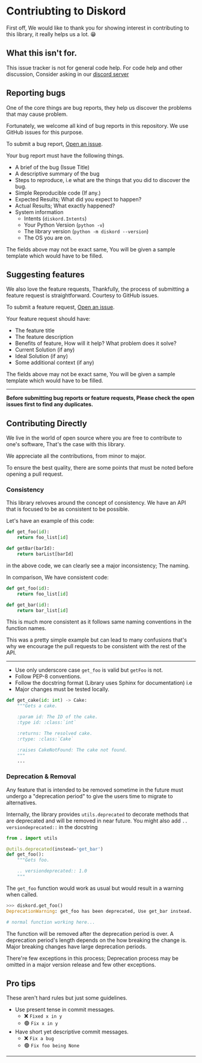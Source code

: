 # Contriubting to Diskord
First off, We would like to thank you for showing interest in contributing to this library, it really helps us a lot. :grin:

## What this isn't for.
This issue tracker is not for general code help. For code help and other discussion, Consider
asking in our [discord server](https://dsc.gg/diskord-dev)

## Reporting bugs
One of the core things are bug reports, they help us discover the problems that may cause problem.

Fortunately, we welcome all kind of bug reports in this repository. We use GitHub issues for this purpose.

To submit a bug report, [Open an issue](https://github.com/diskord-dev/diskord/issues/new).

Your bug report must have the following things.

- A brief of the bug (Issue Title)
- A descriptive summary of the bug
- Steps to reproduce, i.e what are the things that you did to discover the bug.
- Simple Reproducible code (If any.)
- Expected Results; What did you expect to happen?
- Actual Results; What exactly happened?
- System information
    - Intents (`diskord.Intents`)
    - Your Python Version (`python -v`)
    - The library version (`python -m diskord --version`)
    - The OS you are on.

The fields above may not be exact same, You will be given a sample template which would have to be filled.

## Suggesting features
We also love the feature requests, Thankfully, the process of submitting a feature request is straightforward. Courtesy to GitHub issues.

To submit a feature request, [Open an issue](https://github.com/diskord-dev/diskord/issues/new).

Your feature request should have:

- The feature title
- The feature description
- Benefits of feature, How will it help? What problem does it solve?
- Current Solution (if any)
- Ideal Solution (if any)
- Some additional context (if any)


The fields above may not be exact same, You will be given a sample template which would have to be filled.


----

**Before submitting bug reports or feature requests, Please check the open issues first to find any duplicates.**

## Contributing Directly
We live in the world of open source where you are free to contribute to one's software, That's the case with this library.

We appreciate all the contributions, from minor to major.

To ensure the best quality, there are some points that must be noted before opening a pull request.

### Consistency
This library relvoves around the concept of consistency. We have an API that is focused to be as consistent to be possible.

Let's have an example of this code:

```py
def get_foo(id):
    return foo_list[id]

def getBar(barId):
    return barList[barId]
```
in the above code, we can clearly see a major inconsistency; The naming.

In comparison, We have consistent code:
```py
def get_foo(id):
    return foo_list[id]

def get_bar(id):
    return bar_list[id]
```
This is much more consistent as it follows same naming conventions in the function names.

This was a pretty simple example but can lead to many confusions that's why we encourage the pull requests to be consistent with the rest of the API.

----

- Use only underscore case `get_foo` is valid but `getFoo` is not.
- Follow PEP-8 conventions.
- Follow the docstring format (Library uses Sphinx for documentation) i.e
- Major changes must be tested locally.
```py
def get_cake(id: int) -> Cake:
    """Gets a cake.

    :param id: The ID of the cake.
    :type id: :class:`int`

    :returns: The resolved cake.
    :rtype: :class:`Cake`

    :raises CakeNotFound: The cake not found.
    """
    ...
```

### Deprecation & Removal

Any feature that is intended to be removed sometime in the future must undergo a "deprecation period" to give the users time to migrate to alternatives.

Internally, the library provides `utils.deprecated` to decorate methods that are deprecated and will be removed in near future. You might also add `.. versiondeprecated::` in the docstring

```py
from . import utils

@utils.deprecated(instead='get_bar')
def get_foo():
    """Gets foo.

    .. versiondeprecated:: 1.0
    """
```
The `get_foo` function would work as usual but would result in a warning when called.
```py
>>> diskord.get_foo()
DeprecationWarning: get_foo has been deprecated, Use get_bar instead.

# normal function working here...
```
The function will be removed after the deprecation period is over. A deprecation period's length depends on the how breaking the change is. Major breaking changes have large deprecation periods.

There're few exceptions in this process; Deprecation process may be omitted in a major version release and few other exceptions.

## Pro tips
These aren't hard rules but just some guidelines.

- Use present tense in commit messages.
    - :x: `Fixed x in y`
    - :green_circle: `Fix x in y`
- Have short yet descriptive commit messages.
    - :x: `Fix a bug`
    - :green_circle: `Fix foo being None`

----
